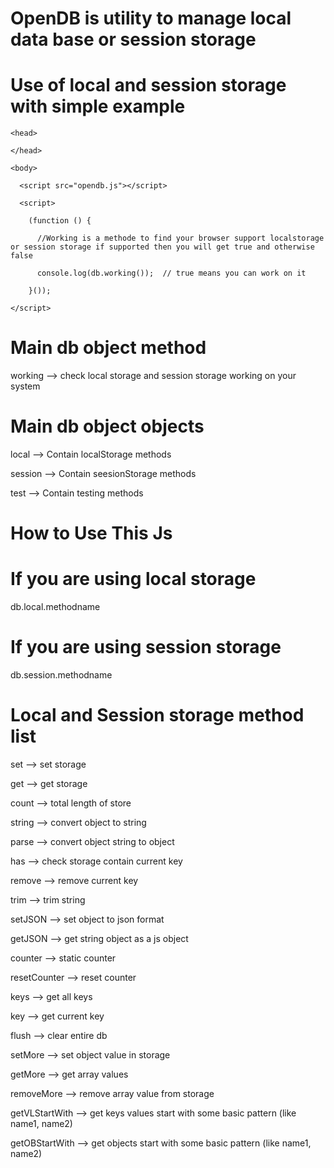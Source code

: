 # OpenDB is utility to manage local data base or session storage 

# Use of local and session storage with simple example 

<!DOCTYPE html>

  <html lang="en">

    <head>

    </head>

    <body>

      <script src="opendb.js"></script>

      <script>

        (function () {

          //Working is a methode to find your browser support localstorage or session storage if supported then you will get true and otherwise false
      
          console.log(db.working());  // true means you can work on it

        }());

    </script>

  </body>

</html>




# Main db object method
working --> check local storage and session storage working on your system


# Main db object objects

local --> Contain localStorage methods

session --> Contain seesionStorage methods

test --> Contain testing methods  



How to Use This Js
===================

# If you are using local storage

db.local.methodname

# If you are using session storage

db.session.methodname 


Local and Session storage method list
====================================

set --> set storage

get --> get storage

count --> total length of store

string --> convert object to string

parse --> convert object string to object

has --> check storage contain current key

remove --> remove current key

trim --> trim string

setJSON --> set object to json format

getJSON --> get string object as a js object

counter --> static counter

resetCounter --> reset counter

keys --> get all keys

key --> get current key

flush --> clear entire db

setMore --> set object value in storage

getMore --> get array values

removeMore --> remove array value from storage 

getVLStartWith --> get keys values start with some basic pattern (like name1, name2)

getOBStartWith --> get objects start with some basic pattern (like name1, name2)
